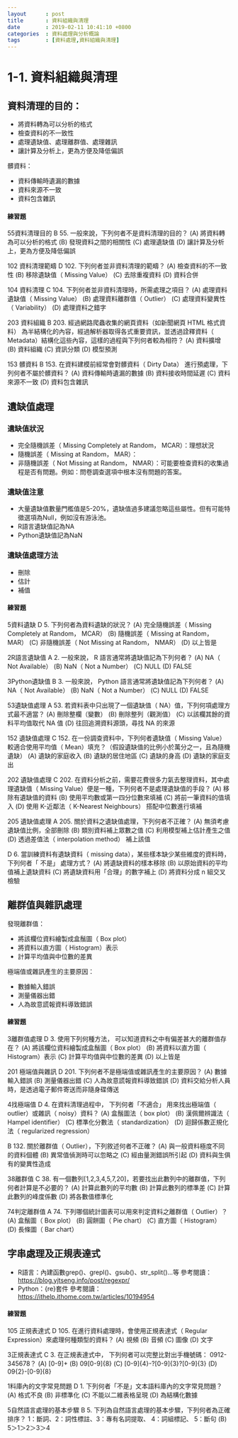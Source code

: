 ```yaml
---
layout      : post
title       : 資料組織與清理
date        : 2019-02-11 10:41:10 +0800
categories  : 資料處理與分析概論
tags        : [資料處理,資料組織與清理]
---
```


# 1-1. 資料組織與清理
## 資料清理的目的：
- 將資料轉為可以分析的格式
- 檢查資料的不一致性
- 處理遺缺值、處理離群值、處理雜訊
- 讓計算及分析上，更為方便及降低偏誤

髒資料：
- 資料傳輸時遺漏的數據
- 資料來源不一致
- 資料包含雜訊

#### 練習題
55資料清理目的
B 55. 一般來說，下列何者不是資料清理的目的？
(A) 將資料轉為可以分析的格式
(B) 發現資料之間的相關性
(C) 處理遺缺值
(D) 讓計算及分析上，更為方便及降低偏誤

102 資料清理範疇
D 102. 下列何者並非資料清理的範疇？
(A) 檢查資料的不一致性
(B) 移除遺缺值（ Missing Value）
(C) 去除重複資料
(D) 資料合併

104 資料清理
C 104. 下列何者並非資料清理時，所需處理之項目？
(A) 處理資料遺缺值（ Missing Value）
(B) 處理資料離群值（ Outlier）
(C) 處理資料變異性（ Variability）
(D) 處理資料之錯字

203 資料組織
B 203. 經過網路爬蟲收集的網頁資料（如新聞網頁 HTML 格式資料） 為半結構化的內容，經過解析器取得各式重要資訊，並透過詮釋資料（ Metadata）結構化這些內容，這樣的過程與下列何者較為相符？
(A) 資料擴增
(B) 資料組織
(C) 資訊分類
(D) 模型預測

153 髒資料
B 153. 在資料建模前經常會對髒資料（ Dirty Data） 進行預處理，下列何者不屬於髒資料？
(A) 資料傳輸時遺漏的數據
(B) 資料接收時間延遲
(C) 資料來源不一致
(D) 資料包含雜訊


## 遺缺值處理
### 遺缺值狀況
- 完全隨機誤差（ Missing Completely at Random， MCAR）：理想狀況
- 隨機誤差（ Missing at Random， MAR）：
- 非隨機誤差（ Not Missing at Random， NMAR）：可能要檢查資料的收集過程是否有問題。例如：問卷調查選項中根本沒有問題的答案。

### 遺缺值注意
- 大量遺缺值數量門檻值是5-20%，遺缺值過多建議忽略這些屬性。但有可能特徵選項為Null，例如沒有游泳池。
- R語言遺缺值記為NA
- Python遺缺值記為NaN

### 遺缺值處理方法
- 刪除
- 估計
- 補值


#### 練習題
5資料遺缺
D 5. 下列何者為資料遺缺的狀況？
(A) 完全隨機誤差（ Missing Completely at Random， MCAR）
(B) 隨機誤差（ Missing at Random， MAR）
(C) 非隨機誤差（ Not Missing at Random， NMAR）
(D) 以上皆是

2R語言遺缺值
A 2. 一般來說， R 語言通常將遺缺值記為下列何者？
(A) NA（ Not Available）
(B) NaN（ Not a Number）
(C) NULL
(D) FALSE

3Python遺缺值
B 3. 一般來說， Python 語言通常將遺缺值記為下列何者？
(A) NA（ Not Available）
(B) NaN（ Not a Number）
(C) NULL
(D) FALSE


53遺缺值處理
A 53. 若資料表中只出現了一個遺缺值（ NA）值，下列何項處理方式最不適當？
(A) 刪除整欄（變數）
(B) 刪除整列（觀測值）
(C) 以該欄其餘的資料平均值取代 NA 值
(D) 往回追溯資料源頭，尋找 NA 的來源

152 遺缺值處理
C 152. 在一份調查資料中，下列何者遺缺值（ Missing Value）較適合使用平均值（ Mean）填充？（假設遺缺值的比例小於萬分之一，且為隨機遺缺）
(A) 遺缺的家庭收入
(B) 遺缺的居住地區
(C) 遺缺的身高
(D) 遺缺的家庭支出


202 遺缺值處理
C 202. 在資料分析之前，需要花費很多力氣去整理資料，其中處理遺缺值（ Missing Value）便是一種，下列何者不是處理遺缺值的手段？
(A) 移除有遺缺值的資料
(B) 使用平均數或第一四分位數來填補
(C) 將前一筆資料的值填入
(D) 使用 K-近鄰法（ K-Nearest Neighbours） 搭配中位數進行填補

205 遺缺值處理
A 205. 關於資料之遺缺值處理，下列何者不正確？
(A) 無須考慮遺缺值比例，全部刪除
(B) 類別資料補上眾數之值
(C) 利用模型補上估計產生之值
(D) 透過差值法（ interpolation method） 補上該值

D 6. 當訓練資料有遺缺資料（ missing data），某些樣本缺少某些維度的資料時，下列何者「 不是」 處理方式？
(A) 將遺缺資料的樣本移除
(B) 以原始資料的平均值補上遺缺資料
(C) 將遺缺資料用「合理」的數字補上
(D) 將資料分成 n 組交叉檢驗

## 離群值與雜訊處理

發現離群值：
- 將該欄位資料繪製成盒鬚圖（ Box plot）
- 將資料以直方圖（ Histogram）表示
- 計算平均值與中位數的差異

極端值或雜訊產生的主要原因：
- 數據輸入錯誤
- 測量儀器出錯
- 人為故意謊報資料導致錯誤


#### 練習題
3離群值處理
D 3. 使用下列何種方法， 可以知道資料之中有偏差甚大的離群值存在？
(A) 將該欄位資料繪製成盒鬚圖（ Box plot）
(B) 將資料以直方圖（ Histogram）表示
(C) 計算平均值與中位數的差異
(D) 以上皆是

201 極端值與雜訊
D 201. 下列何者不是極端值或雜訊產生的主要原因？
(A) 數據輸入錯誤
(B) 測量儀器出錯
(C) 人為故意謊報資料導致錯誤
(D) 資料交給分析人員時，是透過電子郵件寄送而非隨身碟傳送

4找極端值
D 4. 在資料清理過程中， 下列何者「不適合」 用來找出極端值（ outlier）或雜訊（ noisy）資料？
(A) 盒鬚圖法（ box plot）
(B) 漢佩爾辨識法（ Hampel identifier）
(C) 標準化分數法（ standardization）
(D) 迴歸係數正規化法（ regularized regression）

B 132. 關於離群值（ Outlier），下列敘述何者不正確？
(A) 與一般資料極度不同的資料個體
(B) 異常值偵測時可以忽略之
(C) 經由量測錯誤所引起
(D) 資料與生俱有的變異性造成

38離群值
C 38. 有一個數列[1,2,3,4,5,7,20]，若要找出此數列中的離群值，下列何者計算是不必要的？
(A) 計算此數列的平均數
(B) 計算此數列的標準差
(C) 計算此數列的峰度係數
(D) 將各數值標準化

74判定離群值
A 74. 下列哪個統計圖表可以用來判定資料之離群值（ Outlier）？
(A) 盒鬚圖（ Box plot）
(B) 圓餅圖（ Pie chart）
(C) 直方圖（ Histogram）
(D) 長條圖（ Bar chart）


## 字串處理及正規表達式
- R語言：內建函數grep()、grepl()、gsub()、str_split()...等
參考閱讀：<https://blog.yjtseng.info/post/regexpr/>
- Python：{re}套件
參考閱讀：<https://ithelp.ithome.com.tw/articles/10194954>


#### 練習題
105 正規表達式
D 105. 在進行資料處理時，會使用正規表達式（ Regular Expression）來處理何種類型的資料？
(A) 視頻
(B) 音頻
(C) 圖像
(D) 文字

3正規表達式
C 3. 在正規表達式中， 下列何者可以完整比對出手機號碼： 0912-345678？
(A) [0-9]+
(B) 09[0-9]{8}
(C) [0-9]{4}-?[0-9]{3}?[0-9]{3}
(D) 09{2}-[0-9]{8}

1料庫內的文字常見問題
D 1. 下列何者「不是」文本語料庫內的文字常見問題？
(A) 格式不良
(B) 非標準化
(C) 不能以二維表格呈現
(D) 為結構化數據

5自然語言處理的基本步驟
B 5. 下列為自然語言處理的基本步驟，下列何者為正確排序？
1：斷詞、2：詞性標註、3：專有名詞提取、 4：詞組標記、 5：斷句
(B) 5＞1＞2＞3＞4
